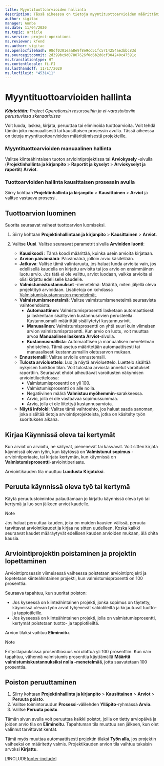 ```yaml
---
title: Myyntituottoarvioiden hallinta
description: Tässä aiheessa on tietoja myyntituottoarvioiden määrittämisestä projekteille.
author: sigitac
manager: Annbe
ms.date: 11/04/2020
ms.topic: article
ms.service: project-operations
ms.reviewer: kfend
ms.author: sigitac
ms.openlocfilehash: 98df0301eaa8e9f8e9cd51fc5714254ae3bbc83d
ms.sourcegitcommit: 2d399bc9d07807626f0d6b2d0cf304240c47591c
ms.translationtype: HT
ms.contentlocale: fi-FI
ms.lasthandoff: 11/17/2020
ms.locfileid: "4531411"
---
```

# <a name="manage-revenue-estimates"></a>Myyntituottoarvioiden hallinta

_**Käytetään:** Project Operationsin resursseihin ja ei-varastoitaviin perustuvissa skenaarioissa_

Voit luoda, laskea, kirjata, peruuttaa tai eliminoida tuottoarvioita. Voit tehdä tämän joko manuaalisesti tai kausittaisen prosessin avulla. Tässä aiheessa on tietoja myyntituottoarvioiden määrittämisestä projekteille.

### <a name="manage-revenue-estimates-manually"></a>Myyntituottoarvioiden manuaalinen hallinta

Valitse kiinteähintaisen tuoton arviointiprojektissa tai **Arviokysely** -sivulla (**Projektinhallinta ja kirjanpito** > **Raportit ja kyselyt** > **Arviokyselyt ja raportit**) **Arviot**.

### <a name="manage-revenue-estimates-using-a-periodic-process"></a>Tuottoarvioiden hallinta kausittaisen prosessin avulla

Siirry kohtaan **Projektinhallinta ja kirjanpito** > **Kausittainen** > **Arviot** ja valitse vastaava prosessi.

## <a name="create-a-revenue-estimate"></a>Tuottoarvion luominen

Suorita seuraavat vaiheet tuottoarvion luomiseksi. 

1. Siirry kohtaan **Projektinhallintaan ja kirjanpito** > **Kausittainen** > **Arviot**.
2. Valitse **Uusi**. Valitse seuraavat parametrit sivulla **Arvioiden luonti**:

   - **Kausikoodi** : Tämä koodi määrittää, kuinka usein arvioita kirjataan.
   - **Arvion päivämäärä**: Päivämäärä, jolloin arvio käsitellään.
   - **Jatkuva**: Valitse tämä valintaruutu, jos haluat luoda arvioita vain, jos edellisellä kaudella on kirjattu arvioita tai jos arvio on ensimmäinen luotu arvio. Jos tätä ei ole valittu, arviot luodaan, vaikka arvioita ei olisi kirjattu edelliselle kaudelle.
   - **Valmistumiskustannukset** -menetelmä: Määritä, miten jäljellä oleva projektityö arvioidaan. Lisätietoja on kohdassa [Valmistumiskustannusten menetelmät](cost-complete-methods.md).
   - **Valmistumismenetelmä**: Valitse valmistumismenetelmä seuraavista vaihtoehdoista:
     - **Automaattinen**: Valmistumisprosentti lasketaan automaattisesti ja laskentaan sisältyvien kustannusrivien perusteella. Kustannusmalli määrittää sisällytetyt kustannusrivit.
     - **Manuaalinen**: Valmistumisprosentti on yhtä suuri kuin viimeisen arvion valmistumisprosentti. Kun arvio on luotu, voit muuttaa arvoa **Manuaalinen laskenta** **Arviot**-sivulla.
     - **Kustannusmallista**: Automaattisen ja manuaalisen menetelmän yhdistelmä. Tämä asetus määritetään automaattisesti tai manuaalisesti kustannusmallin oletusarvon mukaan.
   - **Ennustemalli**: Valitse arviolle ennustemalli.
   - **Tulosta arvioluettelo**: Luo ja näytä arvioluettelo. Luettelo sisältää nykyisen funktion tilan. Voit tulostaa arviosta annetut varoitukset raporttiin. Seuraavat ehdot aiheuttavat varoitusten näkymisen arviointiluettelossa:
     - Valmistumisprosentti on yli 100.
     - Valmistumisprosentti on alle nolla.
     - Negatiivinen määrä **Valmistuu myöhemmin**-sarakkeessa.
     - Arvio, jolla ei ole vastaavaa sopimussummaa.
     - Arvio, jolla ei ole liitettyä kustannusarviota.
   - **Näytä infoloki**: Valitse tämä vaihtoehto, jos haluat saada sanoman, joka sisältää tietoja arviointiprojekteista, jotka on käsitelty työn suorituksen aikana.


## <a name="post-wip-or-accruals"></a>Kirjaa Käynnissä oleva tai kertymät

Kun arviot on arvioitu, ne säilyvät, pienenevät tai kasvavat. Voit sitten kirjata käynnissä olevan työn, kun käytössä on **Valmistunut sopimus** -arviointiperiaate, tai kirjata kertymän, kun käynnissä on **Valmistumisprosentti**-arviointiperiaate.
  
Arviointikauden tila muuttuu **Luodusta** **Kirjatuksi**.

## <a name="reverse-wip-or-accruals"></a>Peruuta käynnissä oleva työ tai kertymä

Käytä peruutustoimintoa palauttamaan jo kirjattu käynnissä oleva työ tai kertymä ja luo sen jälkeen arviot kaudelle.

> [!NOTE]
> Jos haluat peruuttaa kauden, joka on muiden kausien välissä, peruuta tarvittavat arviointikaudet ja kirjaa ne sitten uudelleen. Koska kaikki seuraavat kaudet määräytyvät edellisen kauden arvioiden mukaan, älä ohita kausia.

## <a name="eliminate-the-estimate-project-and-finish-the-project"></a>Arviointiprojektin poistaminen ja projektin lopettaminen

Arviointiprosessin viimeisessä vaiheessa poistetaan arviointiprojekti ja lopetetaan kiinteähintainen projekti, kun valmistumisprosentti on 100 prosenttia.

Seuraava tapahtuu, kun suoritat poiston:

- Jos kyseessä on kiinteähintainen projekti, jonka sopimus on täytetty, käynnissä olevan työn arvot tyhjenevät saldotileiltä ja kirjautuvat tuotto- ja tappiotileille.
- Jos kyseessä on kiinteähintainen projekti, jolla on valmistumisprosentti, kertymät poistetaan tuotto- ja tappiotileiltä.

Arvion tilaksi vaihtuu **Eliminoitu**.

> [!NOTE]
> Erityistapauksissa prosenttiosuus voi ulottua yli 100 prosenttiin. Kun näin tapahtuu, vähennä valmistumis prosenttia käyttämällä **Määritä valmistumiskustannuksiksi nolla -menetelmää**, jotta saavutetaan 100 prosenttia.

## <a name="reverse-elimination"></a>Poiston peruuttaminen

1. Siirry kohtaan **Projektinhallinta ja kirjanpito** > **Kausittainen** > **Arviot** > **Peruuta poisto**. 
2. Valitse toimintoruudun **Prosessi**-välilehden **Ylläpito**-ryhmässä **Arvio**. 
3. Valitse **Peruuta poisto**.

Tämän sivun avulla voit peruuttaa kaikki poistot, joilla on tietty arviopäivä ja joiden arvio tila on **Eliminoitu**. Tapahtuman tila muuttuu sen jälkeen, kun olet valinnut tarvittavat kentät.

Tämä myös muuttaa automaattisesti projektin tilaksi **Työn alla**, jos projektin vaiheeksi on määritetty valmis. Projektikauden arvion tila vaihtuu takaisin arvoksi **Kirjattu**.


[!INCLUDE[footer-include](../includes/footer-banner.md)]